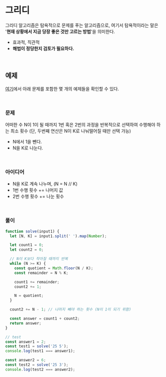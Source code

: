 # 그리디

그리디 알고리즘은 탐욕적으로 문제를 푸는 알고리즘으로, 여기서 탐욕적이라는 말은 '**현재 상황에서 지금 당장 좋은 것만 고르는 방법**'을 의미한다.

- 효과적, 직관적
- **해법이 정당한지 검토가 필요하다.**

<br>

## 예제

[여기](https://github.com/kanghyun98/TIL/tree/main/04.%20CS/%EC%95%8C%EA%B3%A0%EB%A6%AC%EC%A6%98/%EC%9D%B4%EA%B2%83%EC%9D%B4%20%EC%BD%94%EB%94%A9%ED%85%8C%EC%8A%A4%ED%8A%B8%EB%8B%A4/01.%20%EA%B7%B8%EB%A6%AC%EB%94%94)에서 아래 문제를 포함한 몇 개의 예제들을 확인할 수 있다.

<br>

### 문제

어떠한 수 N이 1이 될 때까지 1번 혹은 2번의 과정을 반복적으로 선택하여 수행해야 하는 최소 횟수 (단, 두번째 연산은 N이 K로 나눠떨어질 때만 선택 가능)

- N에서 1을 뺀다.
- N을 K로 나눈다.

<br>

### 아이디어

- N을 K로 계속 나누며, (N = N // K)
- 1번 수행 횟수 += 나머지 값
- 2번 수행 횟수 += 나눈 횟수

<br>

### 풀이

```js
function solve(input1) {
  let [N, K] = input1.split(' ').map(Number);

  let count1 = 0;
  let count2 = 0;

  // N이 K보다 작아질 때까지 반복
  while (N >= K) {
    const quotient = Math.floor(N / K);
    const remainder = N % K;

    count1 += remainder;
    count2 += 1;

    N = quotient;
  }

  count2 += N - 1; // 나머지 빼야 하는 횟수 (N이 1이 되기 위함)

  const answer = count1 + count2;
  return answer;
}

// test
const answer1 = 2;
const test1 = solve('25 5');
console.log(test1 === answer1);

const answer2 = 6;
const test2 = solve('25 3');
console.log(test2 === answer2);
```
